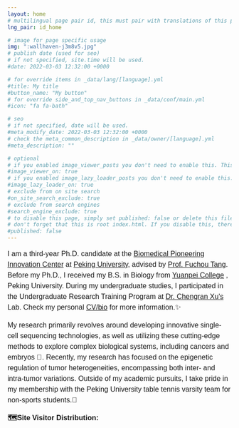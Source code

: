 ```yaml
---
layout: home
# multilingual page pair id, this must pair with translations of this page. (This name must be unique)
lng_pair: id_home

# image for page specific usage
img: ":wallhaven-j3m8v5.jpg"
# publish date (used for seo)
# if not specified, site.time will be used.
#date: 2022-03-03 12:32:00 +0000

# for override items in _data/lang/[language].yml
#title: My title
#button_name: "My button"
# for override side_and_top_nav_buttons in _data/conf/main.yml
#icon: "fa fa-bath"

# seo
# if not specified, date will be used.
#meta_modify_date: 2022-03-03 12:32:00 +0000
# check the meta_common_description in _data/owner/[language].yml
#meta_description: ""

# optional
# if you enabled image_viewer_posts you don't need to enable this. This is only if image_viewer_posts = false
#image_viewer_on: true
# if you enabled image_lazy_loader_posts you don't need to enable this. This is only if image_lazy_loader_posts = false
#image_lazy_loader_on: true
# exclude from on site search
#on_site_search_exclude: true
# exclude from search engines
#search_engine_exclude: true
# to disable this page, simply set published: false or delete this file
# don't forget that this is root index.html. If you disable this, there will be no index.html page to open
#published: false
---
```


<p style="font-size:16px;font-family:Arial;line-height:150%;">
    I am a third-year Ph.D. candidate at the 
    <a href="https://biopic.pku.edu.cn/en/">Biomedical Pioneering Innovation Center</a> 
    at 
    <a href="https://english.pku.edu.cn/">Peking University</a>, advised by 
    <a href="https://biopic.pku.edu.cn/en/researchteam/511476.htm">Prof. Fuchou Tang</a>. 
    Before my Ph.D., I received my B.S. in Biology from 
    <a href="https://yuanpei.pku.edu.cn/en/index.htm">Yuanpei College</a>
    , Peking University. During my undergraduate studies, I participated in the Undergraduate Research Training Program at 
    <a href="http://www.cls.edu.cn/english/PrincipalInvestigator/pi/index1962.shtml">Dr. Chengran Xu's</a> Lab. 
    Check my personal 
    <a href="https://liuzhenyu-yyy.github.io/tabs/about.html">CV/bio</a> 
    for more information.✨
</p>

<p style="font-size:16px; font-family:Arial; line-height:150%;">
    My research primarily revolves around developing innovative single-cell sequencing technologies, as well as utilizing these cutting-edge methods to explore complex biological systems, including cancers and embryos 🧬. Recently, my research has focused on the epigenetic regulation of tumor heterogeneities, encompassing both inter- and intra-tumor variations. Outside of my academic pursuits, I take pride in my membership with the Peking University table tennis varsity team for non-sports students.🏓
</p>

<p style="font-size:16px;font-family:Arial;line-height:150%">
    <b>🗺️Site Visitor Distribution:</b>
</p>

<div style="display: flex; justify-content: center;">
    <script type='text/javascript' id='clustrmaps' src='//cdn.clustrmaps.com/map_v2.js?cl=ffffff&w=330&t=n&d=S1_TLdx6XevZ7WCavXos2bQABjn3r6Wqmkcar--Eu8g&co=89ccfc&cmo=efad4f&cmn=6ef95f&ct=ffffff' width="150%"></script>
</div>
